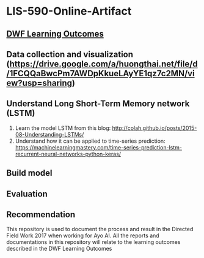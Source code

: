 # LIS-590-Online-Artifact

## [DWF Learning Outcomes](https://drive.google.com/open?id=0B1mHNX2rOBrHd0FBMUkzYzBIVGM)
## Data collection and visualization (https://drive.google.com/a/huongthai.net/file/d/1FCQQaBwcPm7AWDpKkueLAyYE1qz7c2MN/view?usp=sharing)
## Understand Long Short-Term Memory network (LSTM)
1. Learn the model LSTM from this blog: http://colah.github.io/posts/2015-08-Understanding-LSTMs/
2. Understand how it can be applied to time-series prediction: https://machinelearningmastery.com/time-series-prediction-lstm-recurrent-neural-networks-python-keras/
## Build model
## Evaluation
## Recommendation

This repository is used to document the process and result in the Directed Field Work 2017 when working for Ayo AI. 
All the reports and documentations in this repository will relate to the learning outcomes described in the DWF Learning Outcomes
